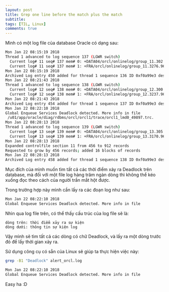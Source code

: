 ```yaml
---
layout: post
title: Grep one line before the match plus the match
subtitle: 
tags: [TIL, Linux]
comments: true
---
```


Mình có một log file của database Oracle có dạng sau:

```sh
Mon Jan 22 08:15:19 2018
Thread 1 advanced to log sequence 137 (LGWR switch)
  Current log# 11 seq# 137 mem# 0: +DATA04/orcl/onlinelog/group_11.302.965663691
  Current log# 11 seq# 137 mem# 1: +FRA/orcl/onlinelog/group_11.3276.965663691
Mon Jan 22 08:15:19 2018
Archived Log entry 450 added for thread 1 sequence 136 ID 0xf0a99e3 dest 1:
Mon Jan 22 08:21:43 2018
Thread 1 advanced to log sequence 138 (LGWR switch)
  Current log# 12 seq# 138 mem# 0: +DATA04/orcl/onlinelog/group_12.300.965663693
  Current log# 12 seq# 138 mem# 1: +FRA/orcl/onlinelog/group_12.3237.965663693
Mon Jan 22 08:21:43 2018
Archived Log entry 454 added for thread 1 sequence 137 ID 0xf0a99e3 dest 1:
Mon Jan 22 08:22:10 2018
Global Enqueue Services Deadlock detected. More info in file
 /u01/app/oracle/diag/rdbms/orcl/orcl1/trace/orcl1_lmd0_49897.trc.
Mon Jan 22 08:28:13 2018
Thread 1 advanced to log sequence 139 (LGWR switch)
  Current log# 13 seq# 139 mem# 0: +DATA04/orcl/onlinelog/group_13.305.965663693
  Current log# 13 seq# 139 mem# 1: +FRA/orcl/onlinelog/group_13.3170.965663693
Mon Jan 22 08:28:13 2018
Expanded controlfile section 11 from 456 to 912 records
Requested to grow by 456 records; added 16 blocks of records
Mon Jan 22 08:28:13 2018
Archived Log entry 458 added for thread 1 sequence 138 ID 0xf0a99e3 dest 1:
```

Mục đích của mình muốn tìm tất cả các thời điểm xảy ra Deadlock trên database, mà đối với một file log hàng trăm ngàn dòng thì không thể kéo xuống đọc theo cách của người trần mắt hột được.

Trong trường hợp này mình cần lấy ra các đoạn log như sau:

```sh
Mon Jan 22 08:22:10 2018
Global Enqueue Services Deadlock detected. More info in file
```

Nhìn qua log file trên, có thể thấy cấu trúc của log file sẽ là:

```
dòng trên: thời điểm xảy ra sự kiện
dòng dưới: thông tin sự kiện log
```

Vậy mình sẽ tìm tất cả các dòng có chữ Deadlock, và lấy ra một dòng trước đó để lấy thời gian xảy ra.

Sử dụng công cụ có sẵn của Linux sẽ giúp ta thực hiện việc này:

```sh
grep -B1 "Deadlock" alert_orcl.log

Mon Jan 22 08:22:10 2018
Global Enqueue Services Deadlock detected. More info in file
```

Easy ha :D 
